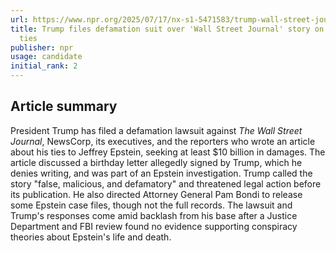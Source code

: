 ```yaml
---
url: https://www.npr.org/2025/07/17/nx-s1-5471583/trump-wall-street-journal-epstein-files-bondi
title: Trump files defamation suit over 'Wall Street Journal' story on his Epstein
  ties
publisher: npr
usage: candidate
initial_rank: 2
---
```

## Article summary
President Trump has filed a defamation lawsuit against *The Wall Street Journal*, NewsCorp, its executives, and the reporters who wrote an article about his ties to Jeffrey Epstein, seeking at least $10 billion in damages. The article discussed a birthday letter allegedly signed by Trump, which he denies writing, and was part of an Epstein investigation. Trump called the story "false, malicious, and defamatory" and threatened legal action before its publication. He also directed Attorney General Pam Bondi to release some Epstein case files, though not the full records. The lawsuit and Trump's responses come amid backlash from his base after a Justice Department and FBI review found no evidence supporting conspiracy theories about Epstein's life and death.
